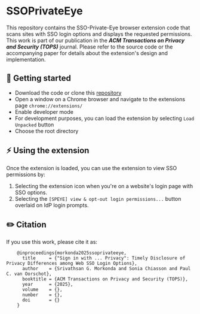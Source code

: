 # SSOPrivateEye

This repository contains the SSO-Private-Eye browser extension code that scans sites with SSO login options and displays the requested permissions. This work is part of our publication in the ***ACM Transactions on Privacy and Security (TOPS)*** journal. Please refer to the source code or the accompanying paper for details about the extension's design and implementation.

## :wrench: Getting started
- Download the code or clone this [repository](https://github.com/choruslab/SSOPrivateEye.git)
- Open a window on a Chrome browser and navigate to the extensions page `chrome://extensions/`
- Enable developer mode
- For development purposes, you can load the extension by selecting `Load Unpacked` button
- Choose the root directory

## :zap: Using the extension
Once the extension is loaded, you can use the extension to view SSO permissions by:
1. Selecting the extension icon when you're on a website's login page with SSO options.
2. Selecting the `[SPEYE] view & opt-out login permissions...` button overlaid on IdP login prompts.


## :pencil2: Citation
If you use this work, please cite it as:
```
    @inproceedings{morkonda2025ssoprivateeye,
      title     = {"Sign in with ... Privacy": Timely Disclosure of Privacy Differences among Web SSO Login Options},
      author    = {Srivathsan G. Morkonda and Sonia Chiasson and Paul C. van Oorschot},
      booktitle = {ACM Transactions on Privacy and Security (TOPS)},
      year      = {2025},
      volume    = {},
      number    = {},
      doi       = {}
    }
```  
